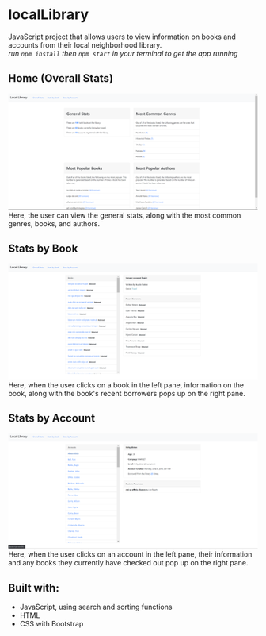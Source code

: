 # localLibrary
JavaScript project that allows users to view information on books and accounts from their local neighborhood library.
<br />
_run `npm install` then `npm start` in your terminal to get the app running_
## Home (Overall Stats)
![Home Screen](/public/images/localLibrary-Home.png?raw=true)
Here, the user can view the general stats, along with the most common genres, books, and authors.
## Stats by Book
![Book Screen](/public/images/localLibrary-Books.png?raw=true)
Here, when the user clicks on a book in the left pane, information on the book, along with the book's recent borrowers pops up on the right pane.
## Stats by Account
![Account Screen](/public/images/localLibrary-Accounts.png?raw=true)
Here, when the user clicks on an account in the left pane, their information and any books they currently have checked out pop up on the right pane.
## Built with:
- JavaScript, using search and sorting functions
- HTML 
- CSS with Bootstrap

